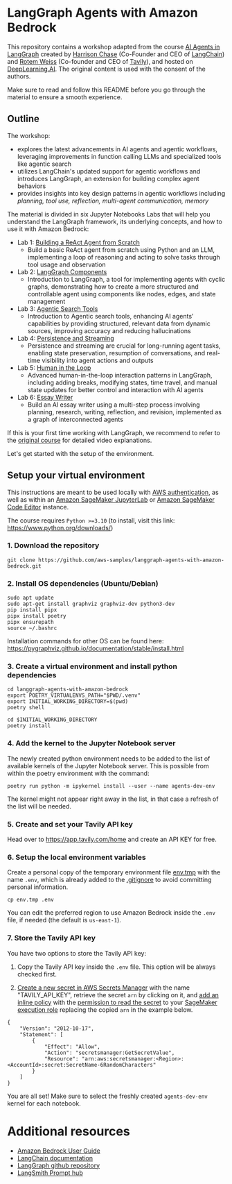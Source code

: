 # LangGraph Agents with Amazon Bedrock

This repository contains a workshop adapted from the course [AI Agents in LangGraph](https://www.deeplearning.ai/short-courses/ai-agents-in-langgraph/) 
created by [Harrison Chase](https://www.linkedin.com/in/harrison-chase-961287118) (Co-Founder and CEO of [LangChain](https://www.langchain.com/)) and [Rotem Weiss](https://www.linkedin.com/in/rotem-weiss) (Co-founder and CEO of [Tavily](https://tavily.com/)), and hosted on [DeepLearning.AI](https://www.deeplearning.ai/).
The original content is used with the consent of the authors.

Make sure to read and follow this README before you go through the material to ensure a smooth experience.

## Outline

The workshop:
- explores the latest advancements in AI agents and agentic workflows, leveraging improvements in function calling LLMs and specialized tools like agentic search
- utilizes LangChain's updated support for agentic workflows and introduces LangGraph, an extension for building complex agent behaviors
- provides insights into key design patterns in agentic workflows including *planning, tool use, reflection, multi-agent communication, memory*

The material is divided in six Jupyter Notebooks Labs that will help you understand the LangGraph framework, its underlying concepts, and how to use it with Amazon Bedrock:

- Lab 1: [Building a ReAct Agent from Scratch](Lab_1/)
    - Build a basic ReAct agent from scratch using Python and an LLM, implementing a loop of reasoning and acting to solve tasks through tool usage and observation
- Lab 2: [LangGraph Components](Lab_2/)
    - Introduction to LangGraph, a tool for implementing agents with cyclic graphs, demonstrating how to create a more structured and controllable agent using components like nodes, edges, and state management
- Lab 3: [Agentic Search Tools](Lab_3/)
    - Introduction to Agentic search tools, enhancing AI agents' capabilities by providing structured, relevant data from dynamic sources, improving accuracy and reducing hallucinations
- Lab 4: [Persistence and Streaming](Lab_4/)
    - Persistence and streaming are crucial for long-running agent tasks, enabling state preservation, resumption of conversations, and real-time visibility into agent actions and outputs
- Lab 5: [Human in the Loop](Lab_5/)
    - Advanced human-in-the-loop interaction patterns in LangGraph, including adding breaks, modifying states, time travel, and manual state updates for better control and interaction with AI agents
- Lab 6: [Essay Writer](Lab_6/)
    - Build an AI essay writer using a multi-step process involving planning, research, writing, reflection, and revision, implemented as a graph of interconnected agents

If this is your first time working with LangGraph, we recommend to refer to the [original course](https://www.deeplearning.ai/short-courses/ai-agents-in-langgraph/) for detailed video explanations.

Let's get started with the setup of the environment.

## Setup your virtual environment

This instructions are meant to be used locally with [AWS authentication](https://docs.aws.amazon.com/cli/v1/userguide/cli-authentication-short-term.html), as well as within an [Amazon SageMaker JupyterLab](https://docs.aws.amazon.com/sagemaker/latest/dg/studio-updated-jl.html) or [Amazon SageMaker Code Editor](https://docs.aws.amazon.com/sagemaker/latest/dg/code-editor.html) instance.

The course requires `Python >=3.10` (to install, visit this link: https://www.python.org/downloads/)

### 1. Download the repository

```
git clone https://github.com/aws-samples/langgraph-agents-with-amazon-bedrock.git
```

### 2. Install OS dependencies (Ubuntu/Debian)

```
sudo apt update
sudo apt-get install graphviz graphviz-dev python3-dev
pip install pipx
pipx install poetry
pipx ensurepath
source ~/.bashrc
```

Installation commands for other OS can be found here: https://pygraphviz.github.io/documentation/stable/install.html

### 3. Create a virtual environment and install python dependencies

```
cd langgraph-agents-with-amazon-bedrock
export POETRY_VIRTUALENVS_PATH="$PWD/.venv"
export INITIAL_WORKING_DIRECTORY=$(pwd)
poetry shell
```

```
cd $INITIAL_WORKING_DIRECTORY
poetry install
```

### 4. Add the kernel to the Jupyter Notebook server
The newly created python environment needs to be added to the list of available kernels of the Jupyter Notebook server.
This is possible from within the poetry environment with the command:
```
poetry run python -m ipykernel install --user --name agents-dev-env
```
The kernel might not appear right away in the list, in that case a refresh of the list will be needed.

### 5. Create and set your Tavily API key

Head over to https://app.tavily.com/home and create an API KEY for free. 

### 6. Setup the local environment variables

Create a personal copy of the temporary environment file [env.tmp](env.tmp) with the name `.env`, which is already added to the [.gitignore](.gitignore) to avoid committing personal information.
```
cp env.tmp .env
```
You can edit the preferred region to use Amazon Bedrock inside the `.env` file, if needed (the default is `us-east-1`).

### 7. Store the Tavily API key
You have two options to store the Tavily API key: 

1. Copy the Tavily API key inside the `.env` file. This option will be always checked first.

2. [Create a new secret in AWS Secrets Manager](https://docs.aws.amazon.com/secretsmanager/latest/userguide/create_secret.html) with the name "TAVILY_API_KEY", retrieve the secret `arn` by clicking on it, and [add an inline policy](https://docs.aws.amazon.com/IAM/latest/UserGuide/access_policies_manage-attach-detach.html#add-policies-console) with the [permission to read the secret](https://docs.aws.amazon.com/secretsmanager/latest/userguide/auth-and-access_examples.html#auth-and-access_examples_read) to your [SageMaker execution role](https://docs.aws.amazon.com/sagemaker/latest/dg/domain-user-profile-view-describe.html) replacing the copied `arn` in the example below.
```
{
    "Version": "2012-10-17",
    "Statement": [
        {
            "Effect": "Allow",
            "Action": "secretsmanager:GetSecretValue",
            "Resource": "arn:aws:secretsmanager:<Region>:<AccountId>:secret:SecretName-6RandomCharacters"
        }
    ]
}
```

You are all set! Make sure to select the freshly created `agents-dev-env` kernel for each notebook.

# Additional resources

- [Amazon Bedrock User Guide](https://docs.aws.amazon.com/bedrock/latest/userguide/what-is-bedrock.html)
- [LangChain documentation](https://python.langchain.com/v0.2/docs/introduction/)
- [LangGraph github repository](https://github.com/langchain-ai/langgraph)
- [LangSmith Prompt hub](https://smith.langchain.com/hub)
